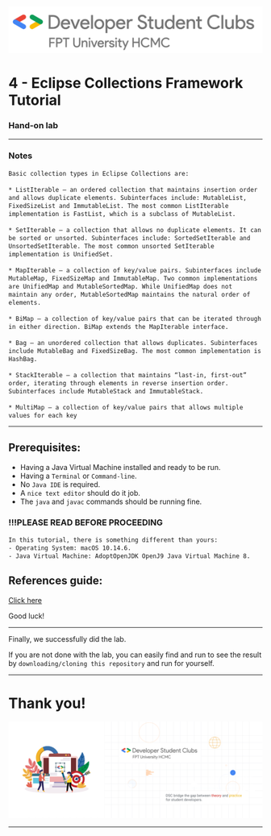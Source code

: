 ![DSC FPTU HCMC](../assets/images/dsc-fptu-hcmc/DSC_FPT_University_HCMC_Horizontal_Logo.png)

# 4 - Eclipse Collections Framework Tutorial
### Hand-on lab
------------
### Notes
```
Basic collection types in Eclipse Collections are:

* ListIterable – an ordered collection that maintains insertion order and allows duplicate elements. Subinterfaces include: MutableList, FixedSizeList and ImmutableList. The most common ListIterable implementation is FastList, which is a subclass of MutableList.

* SetIterable – a collection that allows no duplicate elements. It can be sorted or unsorted. Subinterfaces include: SortedSetIterable and UnsortedSetIterable. The most common unsorted SetIterable implementation is UnifiedSet.

* MapIterable – a collection of key/value pairs. Subinterfaces include MutableMap, FixedSizeMap and ImmutableMap. Two common implementations are UnifiedMap and MutableSortedMap. While UnifiedMap does not maintain any order, MutableSortedMap maintains the natural order of elements.

* BiMap – a collection of key/value pairs that can be iterated through in either direction. BiMap extends the MapIterable interface.

* Bag – an unordered collection that allows duplicates. Subinterfaces include MutableBag and FixedSizeBag. The most common implementation is HashBag.

* StackIterable – a collection that maintains “last-in, first-out” order, iterating through elements in reverse insertion order. Subinterfaces include MutableStack and ImmutableStack.

* MultiMap – a collection of key/value pairs that allows multiple values for each key
```
---------------------
## Prerequisites:
- Having a Java Virtual Machine installed and ready to be run.
- Having a ```Terminal``` or ```Command-line```.
- No ```Java IDE``` is required.
- A ```nice text editor``` should do it job.
- The ```java``` and ```javac``` commands should be running fine.

### !!!PLEASE READ BEFORE PROCEEDING

```
In this tutorial, there is something different than yours:
- Operating System: macOS 10.14.6.
- Java Virtual Machine: AdoptOpenJDK OpenJ9 Java Virtual Machine 8.
```


## References guide: 

[Click here](https://github.com/eclipse/eclipse-collections/blob/master/docs/guide.md)

Good luck!

--------------


Finally, we successfully did the lab.

If you are not done with the lab, you can easily find and run to see the result by ```downloading/cloning this repository``` and run for yourself.

-------------

# Thank you!

![DSC FPTU HCMC](../assets/images/dsc-fptu-hcmc/HOME_PAGE_BANNERS.png)

------------